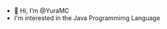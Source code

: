 - 👋 Hi, I’m @YuraMC
- I'm interested in the Java Programmimg Language

<!---
YuraMC/YuraMC is a ✨ special ✨ repository because its `README.md` (this file) appears on your GitHub profile.
You can click the Preview link to take a look at your changes.
--->
